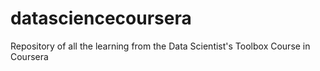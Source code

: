 # datasciencecoursera
Repository of all the learning from the Data Scientist's Toolbox Course in Coursera
